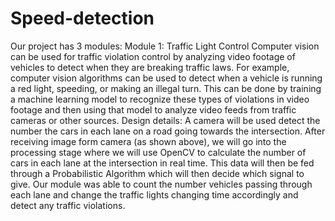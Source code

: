 # Speed-detection
Our project has 3 modules: 
Module 1: Traffic Light Control 
Computer vision can be used for traffic violation control by analyzing video footage of vehicles 
to detect when they are breaking traffic laws. For example, computer vision algorithms can be 
used to detect when a vehicle is running a red light, speeding, or making an illegal turn. This can 
be done by training a machine learning model to recognize these types of violations in video 
footage and then using that model to analyze video feeds from traffic cameras or other sources. 
Design details: 
A camera will be used detect the number the cars in each lane on a road going towards the 
intersection. After receiving image form camera (as shown above), we will go into the processing 
stage where we will use OpenCV to calculate the number of cars in each lane at the intersection 
in real time.
This data will then be fed through a Probabilistic Algorithm which will then decide which signal 
to give. Our module was able to count the number vehicles passing through each lane and change 
the traffic lights changing time accordingly and detect any traffic violations. 
